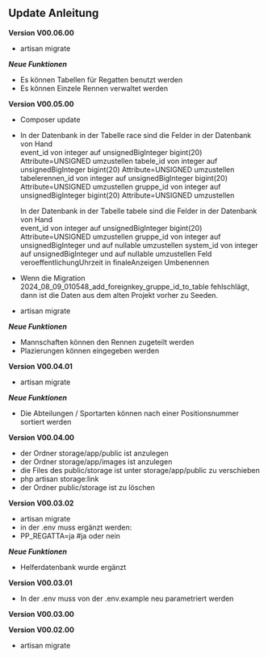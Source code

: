 ## Update Anleitung
**Version V00.06.00**
- artisan migrate

***Neue Funktionen***
- Es können Tabellen für Regatten benutzt werden
- Es können Einzele Rennen verwaltet werden

**Version V00.05.00**
- Composer update
- In der Datenbank in der Tabelle race sind die Felder in der Datenbank von Hand  
  event_id von integer auf unsignedBigInteger bigint(20) Attribute=UNSIGNED umzustellen
  tabele_id von integer auf unsignedBigInteger bigint(20) Attribute=UNSIGNED umzustellen
  tabelerennen_id von integer auf unsignedBigInteger bigint(20) Attribute=UNSIGNED umzustellen
  gruppe_id von integer auf unsignedBigInteger bigint(20) Attribute=UNSIGNED umzustellen
  
  In der Datenbank in der Tabelle tabele sind die Felder in der Datenbank von Hand  
  event_id von integer auf unsignedBigInteger bigint(20) Attribute=UNSIGNED umzustellen
  gruppe_id von integer auf unsignedBigInteger und auf nullable umzustellen
  system_id von integer auf unsignedBigInteger und auf nullable umzustellen
  Feld veroeffentlichungUhrzeit in finaleAnzeigen Umbenennen

- Wenn die Migration 2024_08_09_010548_add_foreignkey_gruppe_id_to_table fehlschlägt, dann ist die Daten aus dem alten Projekt vorher zu Seeden.
- artisan migrate

***Neue Funktionen***
- Mannschaften können den Rennen zugeteilt werden
- Plazierungen können eingegeben werden

**Version V00.04.01**
- artisan migrate

***Neue Funktionen***
- Die Abteilungen / Sportarten können nach einer Positionsnummer sortiert werden
 
**Version V00.04.00**
- der Ordner storage/app/public ist anzulegen
- der Ordner storage/app/images ist anzulegen
- die Files des public/storage ist unter storage/app/public zu verschieben
- php artisan storage:link
- der Ordner public/storage ist zu löschen

**Version V00.03.02**
- artisan migrate
- in der .env muss ergänzt werden:
- PP_REGATTA=ja #ja oder nein

***Neue Funktionen***
- Helferdatenbank wurde ergänzt

**Version V00.03.01**
- In der .env muss von der .env.example neu parametriert werden

**Version V00.03.00**

**Version V00.02.00**
- artisan migrate
